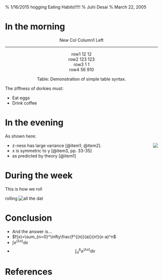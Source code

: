 % 1/16/2015 hogging Eating Habits!!!!!
% Juhi Desai
% March 22, 2005

# In the morning


<center>

New Col	    Column1      Left      
-------   ----------    -------- 
row1        12          12            
row2	   123          123          
row3	    1            1           
row4	   56           910            
	
Table:  Demonstration of simple table syntax.

</center>

The ziffness of dorkies must:

- Eat eggs
- Drink coffee

# In the evening

As shown here:

<img align=right src="../img/plot/plot1.png">

- z-ness has large variance [@item1; @item2].
- x is symmetric to y  [@item3, pp. 33-35]
- as predicted by theory [@item1]


# During the week

This is how we roll

rolling ![all the dat](../img/dot/dot1.png)

# Conclusion

- And the answer is...
- $f(x)=\sum_{n=0}^\infty\frac{f^{(n)}(a)}{n!}(x-a)^n$
- $\int e^(\lambda x) dx$
- $$\int_{a}^{b} e^(\lambda x) dx$$


# References

